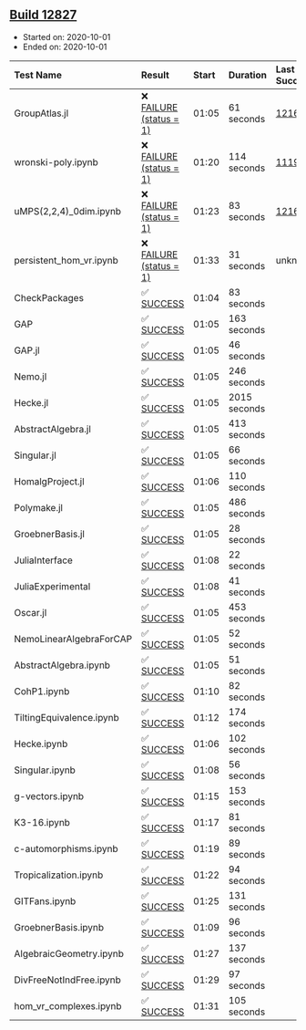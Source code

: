 ## [Build 12827](https://oscarci.mathematik.uni-kl.de/job/oscar/12827/)

* Started on: 2020-10-01
* Ended on: 2020-10-01

| Test Name    | Result | Start | Duration | Last Success | First Failure |
|:-------------|:-------|:------|:---------|:-------------|:--------------|
| GroupAtlas.jl | ❌ [FAILURE (status = 1)](https://oscarci.mathematik.uni-kl.de/job/oscar/12827/artifact/logs/build-12827/GroupAtlas.jl.log) | 01:05 | 61 seconds | [12167](https://oscarci.mathematik.uni-kl.de/job/oscar/12167/) | [12168](https://oscarci.mathematik.uni-kl.de/job/oscar/12168/) |
| wronski-poly.ipynb | ❌ [FAILURE (status = 1)](https://oscarci.mathematik.uni-kl.de/job/oscar/12827/artifact/logs/build-12827/wronski-poly.ipynb.log) | 01:20 | 114 seconds | [11192](https://oscarci.mathematik.uni-kl.de/job/oscar/11192/) | [11193](https://oscarci.mathematik.uni-kl.de/job/oscar/11193/) |
| uMPS(2,2,4)_0dim.ipynb | ❌ [FAILURE (status = 1)](https://oscarci.mathematik.uni-kl.de/job/oscar/12827/artifact/logs/build-12827/uMPS-2-2-4-_0dim.ipynb.log) | 01:23 | 83 seconds | [12167](https://oscarci.mathematik.uni-kl.de/job/oscar/12167/) | [12168](https://oscarci.mathematik.uni-kl.de/job/oscar/12168/) |
| persistent_hom_vr.ipynb | ❌ [FAILURE (status = 1)](https://oscarci.mathematik.uni-kl.de/job/oscar/12827/artifact/logs/build-12827/persistent_hom_vr.ipynb.log) | 01:33 | 31 seconds | unknown | unknown |
| CheckPackages | ✅ [SUCCESS](https://oscarci.mathematik.uni-kl.de/job/oscar/12827/artifact/logs/build-12827/CheckPackages.log) | 01:04 | 83 seconds |  |  |
| GAP | ✅ [SUCCESS](https://oscarci.mathematik.uni-kl.de/job/oscar/12827/artifact/logs/build-12827/GAP.log) | 01:05 | 163 seconds |  |  |
| GAP.jl | ✅ [SUCCESS](https://oscarci.mathematik.uni-kl.de/job/oscar/12827/artifact/logs/build-12827/GAP.jl.log) | 01:05 | 46 seconds |  |  |
| Nemo.jl | ✅ [SUCCESS](https://oscarci.mathematik.uni-kl.de/job/oscar/12827/artifact/logs/build-12827/Nemo.jl.log) | 01:05 | 246 seconds |  |  |
| Hecke.jl | ✅ [SUCCESS](https://oscarci.mathematik.uni-kl.de/job/oscar/12827/artifact/logs/build-12827/Hecke.jl.log) | 01:05 | 2015 seconds |  |  |
| AbstractAlgebra.jl | ✅ [SUCCESS](https://oscarci.mathematik.uni-kl.de/job/oscar/12827/artifact/logs/build-12827/AbstractAlgebra.jl.log) | 01:05 | 413 seconds |  |  |
| Singular.jl | ✅ [SUCCESS](https://oscarci.mathematik.uni-kl.de/job/oscar/12827/artifact/logs/build-12827/Singular.jl.log) | 01:05 | 66 seconds |  |  |
| HomalgProject.jl | ✅ [SUCCESS](https://oscarci.mathematik.uni-kl.de/job/oscar/12827/artifact/logs/build-12827/HomalgProject.jl.log) | 01:06 | 110 seconds |  |  |
| Polymake.jl | ✅ [SUCCESS](https://oscarci.mathematik.uni-kl.de/job/oscar/12827/artifact/logs/build-12827/Polymake.jl.log) | 01:05 | 486 seconds |  |  |
| GroebnerBasis.jl | ✅ [SUCCESS](https://oscarci.mathematik.uni-kl.de/job/oscar/12827/artifact/logs/build-12827/GroebnerBasis.jl.log) | 01:05 | 28 seconds |  |  |
| JuliaInterface | ✅ [SUCCESS](https://oscarci.mathematik.uni-kl.de/job/oscar/12827/artifact/logs/build-12827/JuliaInterface.log) | 01:08 | 22 seconds |  |  |
| JuliaExperimental | ✅ [SUCCESS](https://oscarci.mathematik.uni-kl.de/job/oscar/12827/artifact/logs/build-12827/JuliaExperimental.log) | 01:08 | 41 seconds |  |  |
| Oscar.jl | ✅ [SUCCESS](https://oscarci.mathematik.uni-kl.de/job/oscar/12827/artifact/logs/build-12827/Oscar.jl.log) | 01:05 | 453 seconds |  |  |
| NemoLinearAlgebraForCAP | ✅ [SUCCESS](https://oscarci.mathematik.uni-kl.de/job/oscar/12827/artifact/logs/build-12827/NemoLinearAlgebraForCAP.log) | 01:05 | 52 seconds |  |  |
| AbstractAlgebra.ipynb | ✅ [SUCCESS](https://oscarci.mathematik.uni-kl.de/job/oscar/12827/artifact/logs/build-12827/AbstractAlgebra.ipynb.log) | 01:05 | 51 seconds |  |  |
| CohP1.ipynb | ✅ [SUCCESS](https://oscarci.mathematik.uni-kl.de/job/oscar/12827/artifact/logs/build-12827/CohP1.ipynb.log) | 01:10 | 82 seconds |  |  |
| TiltingEquivalence.ipynb | ✅ [SUCCESS](https://oscarci.mathematik.uni-kl.de/job/oscar/12827/artifact/logs/build-12827/TiltingEquivalence.ipynb.log) | 01:12 | 174 seconds |  |  |
| Hecke.ipynb | ✅ [SUCCESS](https://oscarci.mathematik.uni-kl.de/job/oscar/12827/artifact/logs/build-12827/Hecke.ipynb.log) | 01:06 | 102 seconds |  |  |
| Singular.ipynb | ✅ [SUCCESS](https://oscarci.mathematik.uni-kl.de/job/oscar/12827/artifact/logs/build-12827/Singular.ipynb.log) | 01:08 | 56 seconds |  |  |
| g-vectors.ipynb | ✅ [SUCCESS](https://oscarci.mathematik.uni-kl.de/job/oscar/12827/artifact/logs/build-12827/g-vectors.ipynb.log) | 01:15 | 153 seconds |  |  |
| K3-16.ipynb | ✅ [SUCCESS](https://oscarci.mathematik.uni-kl.de/job/oscar/12827/artifact/logs/build-12827/K3-16.ipynb.log) | 01:17 | 81 seconds |  |  |
| c-automorphisms.ipynb | ✅ [SUCCESS](https://oscarci.mathematik.uni-kl.de/job/oscar/12827/artifact/logs/build-12827/c-automorphisms.ipynb.log) | 01:19 | 89 seconds |  |  |
| Tropicalization.ipynb | ✅ [SUCCESS](https://oscarci.mathematik.uni-kl.de/job/oscar/12827/artifact/logs/build-12827/Tropicalization.ipynb.log) | 01:22 | 94 seconds |  |  |
| GITFans.ipynb | ✅ [SUCCESS](https://oscarci.mathematik.uni-kl.de/job/oscar/12827/artifact/logs/build-12827/GITFans.ipynb.log) | 01:25 | 131 seconds |  |  |
| GroebnerBasis.ipynb | ✅ [SUCCESS](https://oscarci.mathematik.uni-kl.de/job/oscar/12827/artifact/logs/build-12827/GroebnerBasis.ipynb.log) | 01:09 | 96 seconds |  |  |
| AlgebraicGeometry.ipynb | ✅ [SUCCESS](https://oscarci.mathematik.uni-kl.de/job/oscar/12827/artifact/logs/build-12827/AlgebraicGeometry.ipynb.log) | 01:27 | 137 seconds |  |  |
| DivFreeNotIndFree.ipynb | ✅ [SUCCESS](https://oscarci.mathematik.uni-kl.de/job/oscar/12827/artifact/logs/build-12827/DivFreeNotIndFree.ipynb.log) | 01:29 | 97 seconds |  |  |
| hom_vr_complexes.ipynb | ✅ [SUCCESS](https://oscarci.mathematik.uni-kl.de/job/oscar/12827/artifact/logs/build-12827/hom_vr_complexes.ipynb.log) | 01:31 | 105 seconds |  |  |
